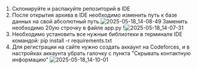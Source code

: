 1) Склонируйте и распакуйте репозиторий в IDE
2) После открытия архива в IDE необходимо изменить путь к базе данных на свой абсолютный путь.![2025-05-18_14-08-49](https://github.com/user-attachments/assets/effee861-50f7-4201-95b6-22a762109f26)
   Заменить необходимо 20ую строчку в файле app.py !![2025-05-18_14-07-31](https://github.com/user-attachments/assets/a154fb97-5241-47c5-b967-5713b8f31b8b)
3) Необходимо установить все нужные библиотеки в терминале IDE командой: pip install -r requirements.txt
4) Для регистрации на сайте нужно создать аккаунт на Codeforces, и в настройках аккаунта убрать галочку с пункта "Скрывать контактную информацию"
![2025-05-18_14-10-01](https://github.com/user-attachments/assets/1b66543a-09ad-4f3b-b741-ca52e1b59685)
